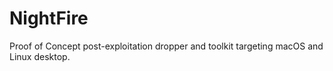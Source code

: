 # NightFire
Proof of Concept post-exploitation dropper and toolkit targeting macOS and Linux desktop.
